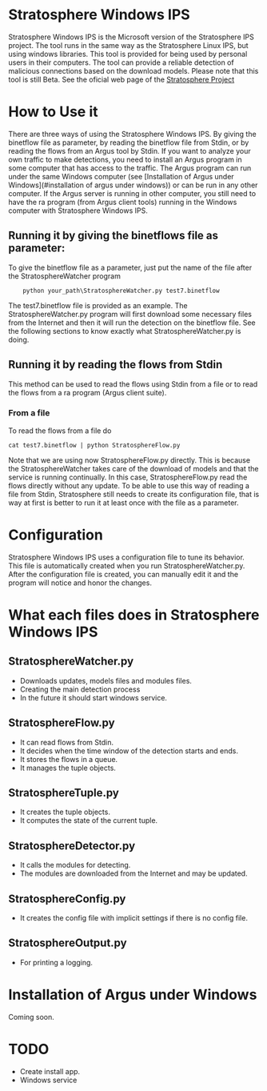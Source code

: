 # Stratosphere Windows IPS
Stratosphere Windows IPS is the Microsoft version of the Stratosphere IPS project. The tool runs in the same way as the Stratosphere Linux IPS, but using windows libraries.
This tool is provided for being used by personal users in their computers. The tool can provide a reliable detection of malicious connections based on the download models. Please note that this tool is still Beta.
See the oficial web page of the [Stratosphere Project](https:stratosphereips.org)

# How to Use it

There are three ways of using the Stratosphere Windows IPS. By giving the binetflow file as parameter, by reading the binetflow file from Stdin, or by reading the flows from an Argus tool by Stdin. If you want to analyze your own traffic to make detections, you need to install an Argus program
in some computer that has access to the traffic. The Argus program can run under the same Windows computer (see [Installation of Argus under Windows](#installation of argus under windows)) or can be run in any other computer.
If the Argus server is running in other computer, you still need to have the ra program (from Argus client tools) running in the Windows computer with Stratosphere Windows IPS.


## Running it by giving the binetflows file as parameter:
To give the binetflow file as a parameter, just put the name of the file after the StratosphereWatcher program

        python your_path\StratosphereWatcher.py test7.binetflow

The test7.binetflow file is provided as an example. The StratosphereWatcher.py program will first download some necessary files from the Internet and then it will run the detection on the binetflow file. 
    See the following sections to know exactly what StratosphereWatcher.py is doing.

## Running it by reading the flows from Stdin
This method can be used to read the flows using Stdin from a file or to read the flows from a ra program (Argus client suite).

### From a file
To read the flows from a file do

    cat test7.binetflow | python StratosphereFlow.py

Note that we are using now StratosphereFlow.py directly. This is because the StratosphereWatcher takes care of the download of models and that the service is running continually. In this case, StratosphereFlow.py read the flows directly without any update.
To be able to use this way of reading a file from Stdin, Stratosphere still needs to create its configuration file, that is way at first is better to run it at least once with the file as a parameter.

# Configuration
Stratosphere Windows IPS uses a configuration file to tune its behavior. This file is automatically created when you run StratosphereWatcher.py. After the configuration file is created, you can manually edit it and the program will notice and honor the changes. 


# What each files does in Stratosphere Windows IPS
## StratosphereWatcher.py 

- Downloads updates, models files and modules files.
- Creating the main detection process
- In the future it should start windows service.

## StratosphereFlow.py

- It can read flows from Stdin.
- It decides when the  time window of the detection starts and ends.
- It stores the flows in a queue.
- It manages the tuple objects.

## StratosphereTuple.py

- It creates the tuple objects.
- It computes the state of the current tuple.

## StratosphereDetector.py
- It calls the modules for detecting.
- The modules are downloaded from the Internet and may be updated.

## StratosphereConfig.py
- It creates the config file with implicit settings if there is no config file.

## StratosphereOutput.py
- For printing a logging.

# Installation of Argus under Windows
Coming soon.

# TODO
- Create install app.
- Windows service
